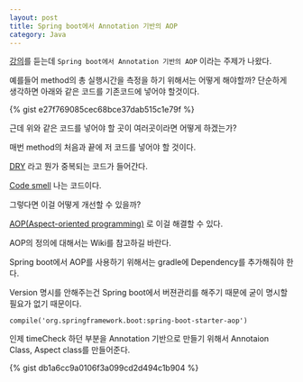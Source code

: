 ```yaml
---
layout: post
title: Spring boot에서 Annotation 기반의 AOP
category: Java
---
```


[강의](https://www.inflearn.com/course/spring-framework_core/)를 듣는데 `Spring boot에서 Annotation 기반의 AOP` 이라는 주제가 나왔다.

예를들어 method의 총 실행시간을 측정을 하기 위해서는 어떻게 해야할까?
단순하게 생각하면 아래와 같은 코드를 기존코드에 넣어야 할것이다.

{% gist e27f769085cec68bce37dab515c1e79f %}

근데 위와 같은 코드를 넣어야 할 곳이 여러곳이라면 어떻게 하겠는가?

매번 method의 처음과 끝에 저 코드를 넣어야 할 것이다.

[DRY](https://en.wikipedia.org/wiki/Don%27t_repeat_yourself) 라고 뭔가 중복되는 코드가 들어간다.

[Code smell](https://en.wikipedia.org/wiki/Code_smell) 나는 코드이다.

그렇다면 이걸 어떻게 개선할 수 있을까?

[AOP(Aspect-oriented programming)](https://en.wikipedia.org/wiki/Aspect-oriented_programming) 로 이걸 해결할 수 있다.

AOP의 정의에 대해서는 Wiki를 참고하길 바란다.

Spring boot에서 AOP를 사용하기 위해서는 gradle에 Dependency를 추가해줘야 한다.

Version 명시를 안해주는건 Spring boot에서 버젼관리를 해주기 때문에 굳이 명시할 필요가 없기 때문이다.

```
compile('org.springframework.boot:spring-boot-starter-aop')
```

인제 timeCheck 하던 부분을 Annotation 기반으로 만들기 위해서 Annotaion Class, Aspect class를 만들어준다.

{% gist db1a6cc9a0106f3a099cd2d494c1b904 %}